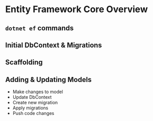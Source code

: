 # Entity Framework Core Overview

## `dotnet ef` commands

## Initial DbContext & Migrations

## Scaffolding

## Adding & Updating Models

- Make changes to model
- Update DbContext
- Create new migration
- Apply migrations
- Push code changes
